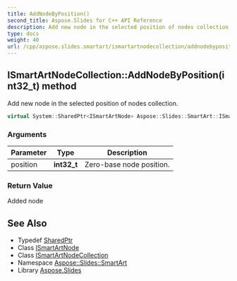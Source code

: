 ```yaml
---
title: AddNodeByPosition()
second_title: Aspose.Slides for C++ API Reference
description: Add new node in the selected position of nodes collection.
type: docs
weight: 40
url: /cpp/aspose.slides.smartart/ismartartnodecollection/addnodebyposition/
---
```

## ISmartArtNodeCollection::AddNodeByPosition(int32_t) method


Add new node in the selected position of nodes collection.

```cpp
virtual System::SharedPtr<ISmartArtNode> Aspose::Slides::SmartArt::ISmartArtNodeCollection::AddNodeByPosition(int32_t position)=0
```


### Arguments

| Parameter | Type | Description |
| --- | --- | --- |
| position | **int32_t** | Zero-base node position. |

### Return Value

Added node

## See Also

* Typedef [SharedPtr](../../system/sharedptr/)
* Class [ISmartArtNode](../ismartartnode/)
* Class [ISmartArtNodeCollection](./)
* Namespace [Aspose::Slides::SmartArt](../)
* Library [Aspose.Slides](../../)